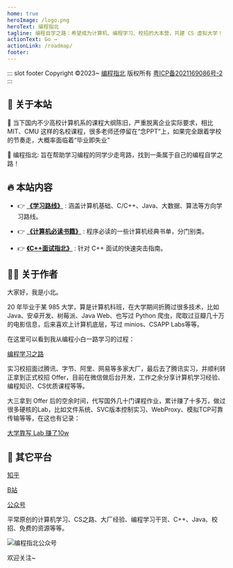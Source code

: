 ```yaml
---
home: true
heroImage: /logo.png
heroText: 编程指北
tagline: 编程自学之路：希望成为计算机、编程学习、校招的大本营，共建 CS 虚拟大学！
actionText: Go →
actionLink: /roadmap/
footer: 
---
```

::: slot footer
Copyright ©2023~ [编程指北](https://csguide.cn) 版权所有 [粤ICP备2021169086号-2](https://beian.miit.gov.cn)
:::

## 📖 关于本站

🧭 当下国内不少高校计算机系的课程大纲陈旧，严重脱离企业实际要求，相比 MIT、CMU 这样的名校课程，很多老师还停留在“念PPT”上，如果完全跟着学校的节奏走，大概率面临着“毕业即失业”

🛫 编程指北: 旨在帮助学习编程的同学少走弯路，找到一条属于自己的编程自学之路！


## 🔥 本站内容

* 👉 **[《学习路线》](/roadmap/)** : 涵盖计算机基础、C/C++、Java、大数据、算法等方向学习路线。

* 👉 **[《计算机必读书籍》](/books/)** : 程序必读的一些计算机经典书单，分门别类。

* 👉 **[《C++面试指北》](/cpp/)** : 针对 C++ 面试的快速突击指南。


## 👨‍💻 关于作者

大家好，我是小北。

20 年毕业于某 985 大学，算是计算机科班，在大学期间折腾过很多技术，比如Java、安卓开发、树莓派、Java Web、也写过 Python 爬虫，爬取过豆瓣几十万的电影信息，后来喜欢上计算机底层，写过 minios、CSAPP Labs等等。

在这里可以看到我从编程小白一路学习的过程：

[编程学习之路](https://csguide.cn/aboutme/programming_road.html)

实习校招面过腾讯、字节、阿里、网易等多家大厂，最后去了腾讯实习，并顺利转正拿到正式校招 Offer，目前在微信做后台开发，工作之余分享计算机学习经验、编程知识、CS优质课程等等。

大三拿到 Offer 后的空余时间，代写国外几十门课程作业，累计赚了十多万，做过很多硬核的Lab，比如文件系统、SVC版本控制实习、WebProxy、模拟TCP可靠传输等等，在这也有记录：

[大学靠写 Lab 赚了10w](https://csguide.cn/aboutme/make_money_labs.html)

## 📮 其它平台
[知乎](https://www.zhihu.com/people/bian-cheng-zhi-bei)

[B站](https://space.bilibili.com/281339413?spm_id_from=333.1007.0.0)

[公众号](https://mp.weixin.qq.com/s/uq67R4jHpYkbMUQqIBgpHA)

平常原创的计算机学习、CS之路、大厂经验、编程学习干货、C++、Java、校招、免费的资源等等。

![编程指北公众号](https://cdn.how2cs.cn/csguide/145019.png)

欢迎关注~


